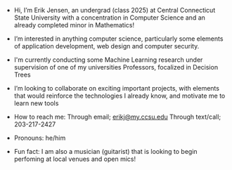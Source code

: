 - Hi, I’m Erik Jensen, an undergrad (class 2025) at Central Connecticut State University with a concentration in Computer Science and an already
  completed minor in Mathematics!
  
- I’m interested in anything computer science, particularly some elements of application development, web design and computer security.

- I'm currently conducting some Machine Learning research under supervision of one of my universities Professors, focalized in Decision Trees
  
- I’m looking to collaborate on exciting important projects, with elements that would reinforce the technologies I already know, and motivate me to learn new tools
  
- How to reach me:
      Through email; erikj@my.ccsu.edu
      Through text/call; 203-217-2427
  
- Pronouns: he/him
  
- Fun fact: I am also a musician (guitarist) that is looking to begin perfoming at local venues and open mics!

<!---
erikalanj/erikalanj is a ✨ special ✨ repository because its `README.md` (this file) appears on your GitHub profile.
You can click the Preview link to take a look at your changes.
--->
